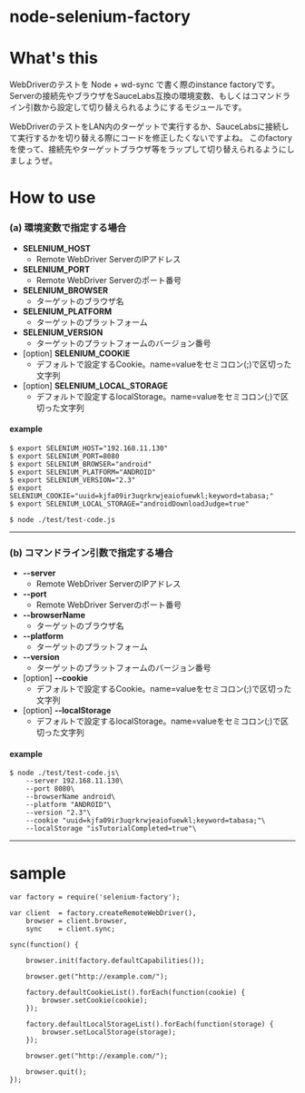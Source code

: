 node-selenium-factory
=====================

# What's this

WebDriverのテストを Node + wd-sync で書く際のinstance factoryです。
Serverの接続先やブラウザをSauceLabs互換の環境変数、もしくはコマンドライン引数から設定して切り替えられるようにするモジュールです。

WebDriverのテストをLAN内のターゲットで実行するか、SauceLabsに接続して実行するかを切り替える際にコードを修正したくないですよね。
このfactoryを使って、接続先やターゲットブラウザ等をラップして切り替えられるようにしましょうぜ。

# How to use

### (a) 環境変数で指定する場合

* **SELENIUM_HOST**
    * Remote WebDriver ServerのIPアドレス
* **SELENIUM_PORT**
    * Remote WebDriver Serverのポート番号
* **SELENIUM_BROWSER**
    * ターゲットのブラウザ名
* **SELENIUM_PLATFORM**
    * ターゲットのプラットフォーム
* **SELENIUM_VERSION**
    * ターゲットのプラットフォームのバージョン番号
* [option] **SELENIUM_COOKIE**
    * デフォルトで設定するCookie。name=valueをセミコロン(;)で区切った文字列
* [option] **SELENIUM_LOCAL_STORAGE**
    * デフォルトで設定するlocalStorage。name=valueをセミコロン(;)で区切った文字列

#### example

```
$ export SELENIUM_HOST="192.168.11.130"
$ export SELENIUM_PORT=8080
$ export SELENIUM_BROWSER="android"
$ export SELENIUM_PLATFORM="ANDROID"
$ export SELENIUM_VERSION="2.3"
$ export SELENIUM_COOKIE="uuid=kjfa09ir3uqrkrwjeaiofuewkl;keyword=tabasa;"
$ export SELENIUM_LOCAL_STORAGE="androidDownloadJudge=true"

$ node ./test/test-code.js
```

----


### (b) コマンドライン引数で指定する場合

* **--server**
  * Remote WebDriver ServerのIPアドレス
* **--port**
  * Remote WebDriver Serverのポート番号
* **--browserName**
  * ターゲットのブラウザ名
* **--platform**
  * ターゲットのプラットフォーム
* **--version**
  * ターゲットのプラットフォームのバージョン番号
* [option] **--cookie**
  * デフォルトで設定するCookie。name=valueをセミコロン(;)で区切った文字列
* [option] **--localStorage**
  * デフォルトで設定するlocalStorage。name=valueをセミコロン(;)で区切った文字列

#### example

```
$ node ./test/test-code.js\
    --server 192.168.11.130\
    --port 8080\
    --browserName android\
    --platform "ANDROID"\
    --version "2.3"\
    --cookie "uuid=kjfa09ir3uqrkrwjeaiofuewkl;keyword=tabasa;"\
    --localStorage "isTutorialCompleted=true"\
```
----

# sample

```
var factory = require('selenium-factory');

var client  = factory.createRemoteWebDriver(),
    browser = client.browser,
    sync    = client.sync;

sync(function() {

    browser.init(factory.defaultCapabilities());

    browser.get("http://example.com/");

    factory.defaultCookieList().forEach(function(cookie) {
        browser.setCookie(cookie);
    });

    factory.defaultLocalStorageList().forEach(function(storage) {
        browser.setLocalStorage(storage);
    });

    browser.get("http://example.com/");

    browser.quit();
});

```